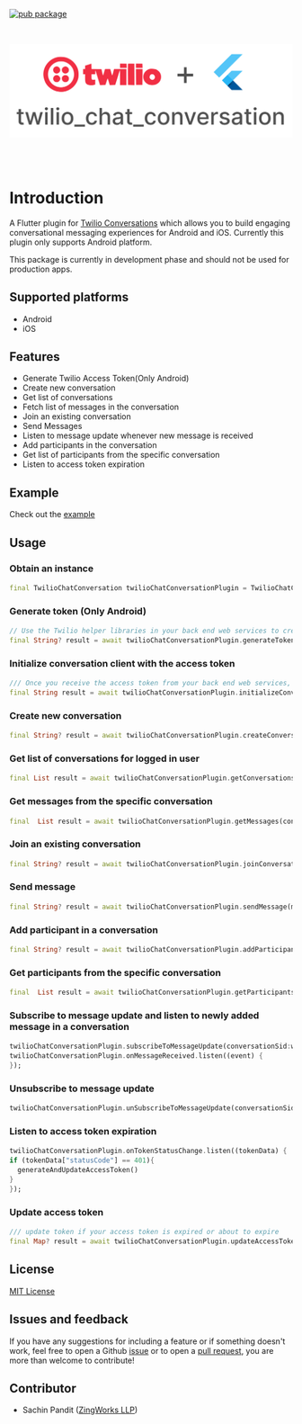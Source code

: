 [![pub package](https://img.shields.io/pub/v/twilio_chat_conversation.svg)](https://pub.dartlang.org/packages/twilio_chat_conversation)

<br>
<p align="center">
<img alt="twilio_chat_conversation" src="https://github.com/Zingworks-Sachin/twilio_chat_conversation/blob/main/assets/images/twilio%2Bflutter.png?raw=true" />
</p>
<br><br>

# Introduction

A Flutter plugin for [Twilio Conversations](https://www.twilio.com/docs/conversations) which allows you to build engaging conversational messaging experiences for Android and iOS.
Currently this plugin only supports Android platform.

This package is currently in development phase and should not be used for production apps.

## Supported platforms
- Android
- iOS

## Features
- Generate Twilio Access Token(Only Android)
- Create new conversation
- Get list of conversations
- Fetch list of messages in the conversation
- Join an existing conversation
- Send Messages
- Listen to message update whenever new message is received
- Add participants in the conversation
- Get list of participants from the specific conversation
- Listen to access token expiration

## Example
Check out the [example](https://github.com/Zingworks-Sachin/twilio_chat_conversation.git)

## Usage
### Obtain an instance
```dart
final TwilioChatConversation twilioChatConversationPlugin = TwilioChatConversation();
```

### Generate token (Only Android)
```dart
// Use the Twilio helper libraries in your back end web services to create access tokens for both Android and iOS platform. However you can use this method to generate access token for Android.
final String? result = await twilioChatConversationPlugin.generateToken(accountSid:credentials['accountSid'],apiKey:credentials['apiKey'],apiSecret:credentials['apiSecret'],identity:credentials['identity'],serviceSid: credentials['serviceSid']);
```

### Initialize conversation client with the access token
```dart
/// Once you receive the access token from your back end web services, pass it to this method to authenticate the twilio user
final String result = await twilioChatConversationPlugin.initializeConversationClient(accessToken: accessToken);
```

### Create new conversation
```dart
final String? result = await twilioChatConversationPlugin.createConversation(conversationName:conversationName, identity: identity);
```

### Get list of conversations for logged in user
```dart
final List result = await twilioChatConversationPlugin.getConversations() ?? [];
```

### Get messages from the specific conversation
```dart
final  List result = await twilioChatConversationPlugin.getMessages(conversationId: conversationId) ?? [];
```

### Join an existing conversation
```dart
final String? result = await twilioChatConversationPlugin.joinConversation(conversationId:conversationId);
```

### Send message
```dart
final String? result = await twilioChatConversationPlugin.sendMessage(message:enteredMessage,conversationId:conversationId);
```

### Add participant in a conversation
```dart
final String? result = await twilioChatConversationPlugin.addParticipant(participantName:participantName,conversationId:conversationId);
```

### Get participants from the specific conversation
```dart
final  List result = await twilioChatConversationPlugin.getParticipants(conversationId: conversationId) ?? [];
```

### Subscribe to message update and listen to newly added message in a conversation
```dart
twilioChatConversationPlugin.subscribeToMessageUpdate(conversationSid:widget.conversationSid);
twilioChatConversationPlugin.onMessageReceived.listen((event) {
});
```

### Unsubscribe to message update
```dart
twilioChatConversationPlugin.unSubscribeToMessageUpdate(conversationSid: widget.conversationSid);
```

### Listen to access token expiration
```dart
twilioChatConversationPlugin.onTokenStatusChange.listen((tokenData) {
if (tokenData["statusCode"] == 401){
  generateAndUpdateAccessToken()
}
});
```
### Update access token
```dart
/// update token if your access token is expired or about to expire
final Map? result = await twilioChatConversationPlugin.updateAccessToken(accessToken:accessToken);
```

## License
[MIT License](https://github.com/Zingworks-Sachin/twilio_chat_conversation/blob/main/LICENSE)

## Issues and feedback
If you have any suggestions for including a feature or if something doesn't work, feel free to open a Github [issue](https://github.com/Zingworks-Sachin/twilio_chat_conversation/issues) or to open a [pull request](https://github.com/Zingworks-Sachin/twilio_chat_conversation/pulls), you are more than welcome to contribute!

## Contributor
- Sachin Pandit ([ZingWorks LLP](https://zingworks.in/))
